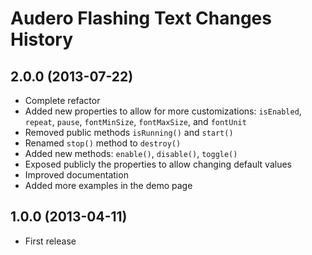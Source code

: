 # Audero Flashing Text Changes History #

## 2.0.0 (2013-07-22) ##

* Complete refactor
* Added new properties to allow for more customizations: `isEnabled`, `repeat`, `pause`, `fontMinSize`, `fontMaxSize`, and `fontUnit`
* Removed public methods `isRunning()` and `start()`
* Renamed `stop()` method to `destroy()`
* Added new methods: `enable()`, `disable()`, `toggle()`
* Exposed publicly the properties to allow changing default values
* Improved documentation
* Added more examples in the demo page

## 1.0.0 (2013-04-11) ##

* First release
